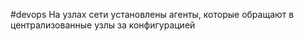 #devops 
 На узлах сети установлены агенты, которые обращают в централизованные узлы за конфигурацией